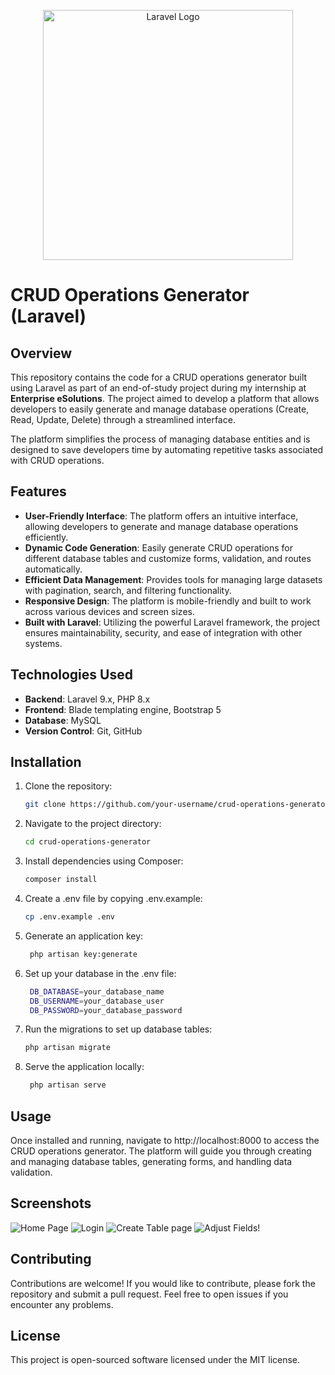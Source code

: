 <p align="center">
<a href="https://laravel.com" target="_blank">
<img src="https://raw.githubusercontent.com/laravel/art/master/logo-lockup/5%20SVG/2%20CMYK/1%20Full%20Color/laravel-logolockup-cmyk-red.svg" width="400" alt="Laravel Logo">
</a>
</p>

# CRUD Operations Generator (Laravel)

## Overview

This repository contains the code for a CRUD operations generator built using Laravel as part of an end-of-study project during my internship at **Enterprise eSolutions**. The project aimed to develop a platform that allows developers to easily generate and manage database operations (Create, Read, Update, Delete) through a streamlined interface.

The platform simplifies the process of managing database entities and is designed to save developers time by automating repetitive tasks associated with CRUD operations.

## Features

- **User-Friendly Interface**: The platform offers an intuitive interface, allowing developers to generate and manage database operations efficiently.
- **Dynamic Code Generation**: Easily generate CRUD operations for different database tables and customize forms, validation, and routes automatically.
- **Efficient Data Management**: Provides tools for managing large datasets with pagination, search, and filtering functionality.
- **Responsive Design**: The platform is mobile-friendly and built to work across various devices and screen sizes.
- **Built with Laravel**: Utilizing the powerful Laravel framework, the project ensures maintainability, security, and ease of integration with other systems.

## Technologies Used

- **Backend**: Laravel 9.x, PHP 8.x
- **Frontend**: Blade templating engine, Bootstrap 5
- **Database**: MySQL
- **Version Control**: Git, GitHub

## Installation

1. Clone the repository:
   ```bash
   git clone https://github.com/your-username/crud-operations-generator.git
2. Navigate to the project directory:
   ```bash
   cd crud-operations-generator
3. Install dependencies using Composer:
    ```bash
    composer install
4. Create a .env file by copying .env.example:
   ```bash
   cp .env.example .env

5. Generate an application key:
   ```bash
    php artisan key:generate
6. Set up your database in the .env file:
    ```bash
     DB_DATABASE=your_database_name
     DB_USERNAME=your_database_user
     DB_PASSWORD=your_database_password
7. Run the migrations to set up database tables:
     ```bash
     php artisan migrate
7. Serve the application locally:
     ```bash
      php artisan serve

## Usage
Once installed and running, navigate to http://localhost:8000 to access the CRUD operations generator. The platform will guide you through creating and managing database tables, generating forms, and handling data validation.

## Screenshots
![Home Page](screenshots/homepage.png)
![Login](screenshots/login.png)
![Create Table page](screenshots/createtable.png)
![Adjust Fields!](screenshots/addfield.png)


## Contributing
Contributions are welcome! If you would like to contribute, please fork the repository and submit a pull request. Feel free to open issues if you encounter any problems.

## License
This project is open-sourced software licensed under the MIT license.








